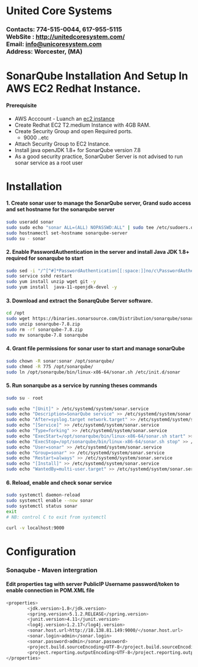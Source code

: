 # United Core Systems
### Contacts: 774-515-0044, 617-955-5115<br> WebSite : <http://unitedcoresystem.com/><br>Email: info@unicoresystem.com <br>Address: Worcester, (MA)

# SonarQube Installation And Setup In AWS EC2 Redhat Instance.
#### Prerequisite
+ AWS Acccount - Luanch an [ec2 instance](../EC2_Instances/README.md)
+ Create Redhat EC2 T2.medium Instance with 4GB RAM.
+ Create Security Group and open Required ports.
   + 9000 ..etc
+ Attach Security Group to EC2 Instance.
+ Install java openJDK 1.8+ for SonarQube version 7.8
+  As a good security practice, SonarQuber Server is not advised to run sonar service as a root user


# Installation

#### 1. Create sonar user to manage the SonarQube server, Grand sudo access and set hostname for the sonarqube server
```sh
sudo useradd sonar
sudo sudo echo "sonar ALL=(ALL) NOPASSWD:ALL" | sudo tee /etc/sudoers.d/sonar
sudo hostnamectl set-hostname sonarqube-server 
sudo su - sonar
```
#### 2. Enable PasswordAuthentication in the server and install Java JDK 1.8+ required for sonarqube to start
```sh
sudo sed -i "/^[^#]*PasswordAuthentication[[:space:]]no/c\PasswordAuthentication yes" /etc/ssh/sshd_config
sudo service sshd restart
sudo yum install unzip wget git -y
sudo yum install  java-11-openjdk-devel -y
```
#### 3. Download and extract the SonarqQube Server software.
```sh
cd /opt
sudo wget https://binaries.sonarsource.com/Distribution/sonarqube/sonarqube-7.8.zip
sudo unzip sonarqube-7.8.zip
sudo rm -rf sonarqube-7.8.zip
sudo mv sonarqube-7.8 sonarqube
```
#### 4. Grant file permissions for sonar user to start and manage sonarQube
```sh
sudo chown -R sonar:sonar /opt/sonarqube/
sudo chmod -R 775 /opt/sonarqube/
sudo ln /opt/sonarqube/bin/linux-x86-64/sonar.sh /etc/init.d/sonar
```
#### 5. Run sonarqube as a service by running theses commands
```sh
sudo su - root
```

```sh
sudo echo "[Unit]" > /etc/systemd/system/sonar.service
sudo echo "Description=SonarQube service" >> /etc/systemd/system/sonar.service
sudo echo "After=syslog.target network.target" >> /etc/systemd/system/sonar.service
sudo echo "[Service]" >> /etc/systemd/system/sonar.service
sudo echo "Type=forking" >> /etc/systemd/system/sonar.service
sudo echo "ExecStart=/opt/sonarqube/bin/linux-x86-64/sonar.sh start" >> /etc/systemd/system/sonar.service 
sudo echo "ExecStop=/opt/sonarqube/bin/linux-x86-64/sonar.sh stop" >> /etc/systemd/system/sonar.service
sudo echo "User=sonar" >> /etc/systemd/system/sonar.service
sudo echo "Group=sonar" >> /etc/systemd/system/sonar.service
sudo echo "Restart=always" >> /etc/systemd/system/sonar.service
sudo echo "[Install]" >> /etc/systemd/system/sonar.service
sudo echo "WantedBy=multi-user.target" >> /etc/systemd/system/sonar.service
```
#### 6. Reload, enable and check sonar service 
```sh
sudo systemctl daemon-reload
sudo systemctl enable --now sonar
sudo systemctl status sonar
exit
# NB: control C to exit from systemctl 
```
```sh
curl -v localhost:9000
```

# Configuration

### Sonaqube - Maven intergration  

#### Edit properties tag with server PublicIP Username password/token to enable connection in POM.XML file
```sh
<properties>
		<jdk.version>1.8</jdk.version>
		<spring.version>5.1.2.RELEASE</spring.version>
		<junit.version>4.11</junit.version>
		<log4j.version>1.2.17</log4j.version>
		<sonar.host.url>http://18.138.81.149:9000/</sonar.host.url>
		<sonar.login>admin</sonar.login>
		<sonar.password>admin</sonar.password> 
		<project.build.sourceEncoding>UTF-8</project.build.sourceEncoding>
		<project.reporting.outputEncoding>UTF-8</project.reporting.outputEncoding>
</properties>
```
